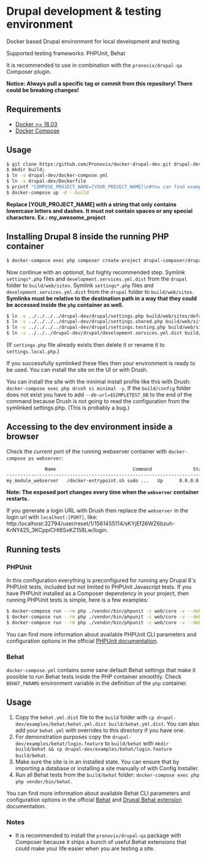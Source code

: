 # Drupal development & testing environment

Docker based Drupal environment for local development and testing. 

Supported testing frameworks: PHPUnit, Behat

It is recommended to use in combination with the `pronovix/drupal-qa` Composer plugin.

**Notice: Always pull a specific tag or commit from this repository! There could be breaking changes!**

## Requirements

- [Docker >= 18.03](https://www.docker.com/get-docker)
- [Docker Compose](https://docs.docker.com/compose/)

## Usage

```sh
$ git clone https:/github.com/Pronovix/docker-drupal-dev.git drupal-dev
$ mkdir build;
$ ln -s drupal-dev/docker-compose.yml
$ ln -s drupal-dev/Dockerfile
$ printf "COMPOSE_PROJECT_NAME=[YOUR_PROJECT_NAME]\n#You can find examples for available customization in the drupal-dev/examples/.env file.\n" > .env && source .env
$ docker-compose up -d --build
```

**Replace [YOUR_PROJECT_NAME] with a string that only contains lowercase letters and dashes. It must not contain spaces
or any special characters. Ex.: my_awesome_project**

## Installing Drupal 8 inside the running PHP container

```sh
$ docker-compose exec php composer create-project drupal-composer/drupal-project:8.x-dev ../build -n
```

Now continue with an _optional_, but highly recommended step. Symlink `settings*.php` files and `development.services.yml.dist`
from the `drupal` folder to `build/web/sites`. Symlink `settings*.php` files and `development.services.yml.dist` from
the `drupal` folder to `build/web/sites`. **Symlinks must be relative to the destination path in a way that they could
be accessed inside the `php` container as well.**

```sh
$ ln -s ../../../../drupal-dev/drupal/settings.php build/web/sites/default/settings.php
$ ln -s ../../../../drupal-dev/drupal/settings.shared.php build/web/sites/default/settings.shared.php
$ ln -s ../../../../drupal-dev/drupal/settings.testing.php build/web/sites/default/settings.testing.php
$ ln -s ../../../drupal-dev/drupal/development.services.yml.dist build/web/sites/development.services.yml.dist
```

(If `settings.php` file already exists then delete it or rename it to `settings.local.php`.)

If you successfully symlinked these files then your environment is ready to be used. You can install the site on the UI
or with Drush.

You can install the site with the minimal install profile like this with Drush: `docker-compose exec php drush si minimal -y`.
If the `build/config` folder does not exist you have to add `--db-url=$SIMPLETEST_DB` to the end of the command because
Drush is not going to read the configuration from the symlinked settings.php. (This is probably a bug.)

## Accessing to the dev environment inside a browser

Check the _current_ port of the running webserver container with `docker-compose ps webserver`:

```sh
              Name                            Command               State           Ports        
-------------------------------------------------------------------------------------------------
my_module_webserver   /docker-entrypoint.sh sudo ...   Up      0.0.0.0:32794->80/tcp
```

**Note: The exposed port changes every time when the `webserver` container restarts.**

If you generate a login URL with Drush then replace the `webserver` in the login url with `localhost:[PORT]`, like: http:/localhost:32794/user/reset/1/1561455114/sKYjEf26WZ6bzuh-KrNY425_3KCppiCHI8SxKZ158Lw/login.

## Running tests

### PHPUnit

In this configuration everything is preconfigured for running any Drupal 8's PHPUnit tests, included but not limited to
PHPUnit Javascript tests. If you have PHPUnit installed as a Composer dependency in your project, then running PHPUnit
tests is simple, here is a few examples: 

```sh
$ docker-compose run --rm php ./vendor/bin/phpunit -c web/core -v --debug --printer '\Drupal\Tests\Listeners\HtmlOutputPrinter' web/core/modules/node # Run all tests of the node module.
$ docker-compose run --rm php ./vendor/bin/phpunit -c web/core -v --debug --printer 'Drupal\Tests\Listeners\HtmlOutputPrinter' web/core/modules/node/tests/src/Functional/NodeCreationTest.php # Run one specific test from the node module.
$ docker-compose run --rm php ./vendor/bin/phpunit -c web/core -v --debug --printer '\Drupal\Tests\Listeners\HtmlOutputPrinter' --testsuite kernel # Run all kernel tests.
```

You can find more information about available PHPUnit CLI parameters and configuration options in the official [PHPUnit
documentation](https://phpunit.de/manual/6.5/en).

### Behat

`docker-compose.yml` contains some sane default Behat settings that make it possible to run Behat tests
inside the PHP container smoothly. Check `BEHAT_PARAMS` environment variable in the definition of the `php` container.

## Usage

1. Copy the `behat.yml.dist` file to the `build` folder with `cp drupal-dev/examples/behat/behat.yml.dist build/behat.yml.dist`.
You can also add your `behat.yml` with overrides to this directory if you have one.
2. For demonstration purposes copy the `drupal-dev/examples/behat/login.feature` to `build/behat` with `mkdir build/behat && cp drupal-dev/examples/behat/login.feature build/behat`.
3. Make sure the site is in an installed state. You can ensure that by importing a database or installing a site
manually of with Config Installer.
4. Run all Behat tests from the `build/behat` folder: `docker-compose exec php php vendor/bin/behat`.

You can find more information about available Behat CLI parameters and configuration options in the official [Behat](https://docs.behat.org)
and [Drupal Behat extension](https://behat-drupal-extension.readthedocs.io/) documentation.

### Notes

* It is recommended to install the `pronovix/drupal-qa` package with Composer because it ships a bunch of useful Behat
extensions that could make your life easier when you are testing a site.
